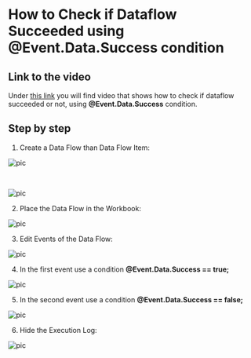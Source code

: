 
# How to Check if Dataflow Succeeded using @Event.Data.Success condition

## Link to the video

Under [this link](https://profitbasedocs.blob.core.windows.net/videos/DF%20-%20Check%20if%20dataflow%20succeeded%20or%20not.mp4) you will find video that shows how to check if dataflow succeeded or not, using **@Event.Data.Success** condition.
<br/>


## Step by step


1. Create a Data Flow than Data Flow Item:

![pic](https://profitbasedocs.blob.core.windows.net/images/htDFcond%20(1).png)

<br/>

![pic](https://profitbasedocs.blob.core.windows.net/images/htDFcond%20(2).png)

2. Place the Data Flow in the Workbook:

![pic](https://profitbasedocs.blob.core.windows.net/images/htDFcond%20(3).png)

3. Edit Events of the Data Flow:

![pic](https://profitbasedocs.blob.core.windows.net/images/htDFcond%20(4).png)

4. In the first event use a condition **@Event.Data.Success == true;**

![pic](https://profitbasedocs.blob.core.windows.net/images/htDFcond%20(5).png)

5. In the second event use a condition **@Event.Data.Success == false;**

![pic](https://profitbasedocs.blob.core.windows.net/images/htDFcond%20(6).png)

6. Hide the Execution Log:

![pic](https://profitbasedocs.blob.core.windows.net/images/htDFcond%20(7).png)